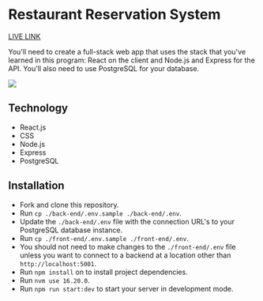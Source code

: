 <h1>Restaurant Reservation System</h1>
<a href="https://restaurant-reservation-system-frontend-m2sp.onrender.com/">LIVE LINK</a>
<p>You'll need to create a full-stack web app that uses the stack that you've learned in this program: React on the client and Node.js and Express for the API. You'll also need to use PostgreSQL for your database.</p>
<img src="https://github.com/user-attachments/assets/25667c47-68a1-4d88-9578-88699b65e113">

<h2>Technology</h2>
<p>
  <ul>
    <li>React.js</li>
    <li>CSS</li>
    <li>Node.js</li>
    <li>Express</li>
    <li>PostgreSQL</li>
  </ul>
</p>
<h2>Installation</h2>
<p>
  <ul>
    <li>Fork and clone this repository.</li>
    <li>Run <code>cp ./back-end/.env.sample ./back-end/.env</code>.</li>
    <li>Update the <code>./back-end/.env</code> file with the connection URL's to your PostgreSQL database instance.</li>
    <li>Run <code>cp ./front-end/.env.sample ./front-end/.env</code>.
    <li>You should not need to make changes to the <code>./front-end/.env</code> file unless you want to connect to a backend at a location other than <code>http://localhost:5001</code>.</li>
    <li>Run <code>npm install</code> on to install project dependencies.</li>
    <li>Run <code>nvm use 16.20.0</code>.
    <li>Run <code>npm run start:dev</code> to start your server in development mode.</li>
  </ul>
</p>
